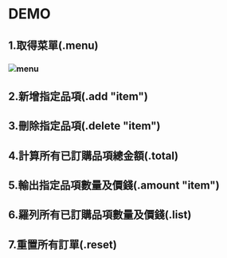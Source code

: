 # DEMO
## 1.取得菜單(.menu)
### ![menu](https://github.com/wlog106/waiter_bot/assets/163823967/a7e66ada-1569-413e-8e77-03bf1b3a86c4)
## 2.新增指定品項(.add "item")
## 3.刪除指定品項(.delete "item")
## 4.計算所有已訂購品項總金額(.total)
## 5.輸出指定品項數量及價錢(.amount "item")
## 6.羅列所有已訂購品項數量及價錢(.list)
## 7.重置所有訂單(.reset)
